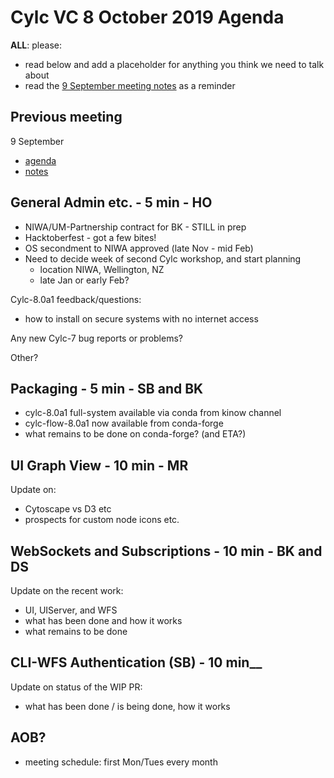 # Cylc VC 8 October 2019 Agenda

__ALL__: please:
- read below and add a placeholder for anything you think we need to talk about
- read the [9 September meeting notes](vc-9-sep-2019-notes.html) as a reminder

## Previous meeting
9 September
- [agenda](vc-9-sep-2019-agenda.html)
- [notes](vc-9-sep-2019-notes.html)

## General Admin etc. - 5 min - HO

- NIWA/UM-Partnership contract for BK - STILL in prep
- Hacktoberfest - got a few bites!
- OS secondment to NIWA approved (late Nov - mid Feb)
- Need to decide week of second Cylc workshop, and start planning
  - location NIWA, Wellington, NZ
  - late Jan or early Feb?

Cylc-8.0a1 feedback/questions:
  - how to install on secure systems with no internet access

Any new Cylc-7 bug reports or problems?

Other?

## Packaging - 5 min - SB and BK

- cylc-8.0a1 full-system available via conda from kinow channel
- cylc-flow-8.0a1 now available from conda-forge
- what remains to be done on conda-forge? (and ETA?)

## UI Graph View - 10 min - MR

Update on:
- Cytoscape vs D3 etc
- prospects for custom node icons etc.

## WebSockets and Subscriptions - 10 min - BK and DS

Update on the recent work:
- UI, UIServer, and WFS
- what has been done and how it works
- what remains to be done

## CLI-WFS Authentication (SB) - 10 min__

Update on status of the WIP PR:
- what has been done / is being done, how it works
 
## AOB?
- meeting schedule: first Mon/Tues every month
